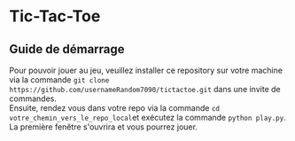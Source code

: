 # Tic-Tac-Toe

## Guide de démarrage
Pour pouvoir jouer au jeu, veuillez installer ce repository sur votre machine via la commande `git clone https://github.com/usernameRandom7090/tictactoe.git` dans une invite de commandes.  
Ensuite, rendez vous dans votre repo via la commande `cd votre_chemin_vers_le_repo_local`et exécutez la commande `python play.py`.  
La première fenêtre s'ouvrira et vous pourrez jouer.
